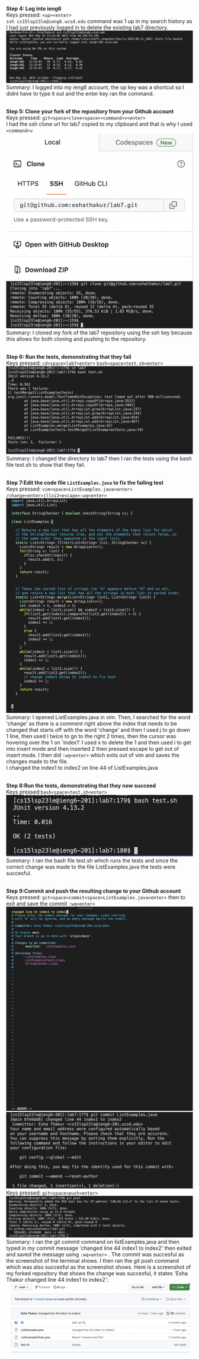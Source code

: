 **Step 4: Log into ieng6**
<br>Keys pressed: `<up><enter>`
<br>`ssh cs15lsp23le@ieng6.ucsd.edu` command was 1 up in my search history as I had just previously logged in to delete the existing lab7 directory.
<br>![Image](step4.png)
<br>Summary: I logged into my ieng6 account, the up key was a shortcut so I didnt have to type it out and the enter key ran the command.

<br>**Step 5: Clone your fork of the repository from your Github account**
<br>Keys pressed: `git<space>clone<space><command>v<enter>`
<br>I had the ssh clone url for lab7 copied to my clipboard and that is why I used `<command>v`
<br>![Image](SSHclone.png)
<br>![Image](step5.png)
<br>Summary: I cloned my fork of the lab7 repository using the ssh key because this allows for both cloning and pushing to the repository.

<br>**Step 6: Run the tests, demonstrating that they fail**
<br>Keys pressed: `cd<space>lab7<enter>` `bash<space>test.sh<enter>` 
<br>![Image](step6.png)
<br>Summary: I changed the directory to lab7 then I ran the tests using the bash file test.sh to show that they fail.

<br>**Step 7:Edit the code file `ListExamples.java` to fix the failing test**
<br>Keys pressed: `vim<space>ListExamples.java<enter>` `/change<enter>jllxi2<escape>:wq<enter>`
<br>![Image](step7.png)
<br> Summary: I opened ListExamples.java in vim. Then, I searched for the word 'change' as there is a comment right above the index that needs to be changed that starts off with the word 'change' and then I used j to go down 1 line, then used l twice to go to the right 2 times, then the cursor was hovering over the 1 on 'index1' I used x to delete the 1 and then used i to get into insert mode and then inserted 2 then pressed escape to get out of insert mode. I then did `:wq<enter>` which exits out of vim and saves the changes made to the file. 
<br>I changed the index1 to index2 on line 44 of ListExamples.java

<br>**Step 8:Run the tests, demonstrating that they now succeed**
<br>Keys pressed:`bash<space>test.sh<enter>` 
<br>![Image](step8.png)
<br> Summary: I ran the bash file test.sh which runs the tests and since the correct change was made to the file ListExamples.java the tests were succesful.

<br>**Step 9:Commit and push the resulting change to your Github account**
<br>Keys pressed: `git<space>commit<space>ListExamples.java<enter>` then to exit and save the commit `:wq<enter>` 
<br>![Image](commit2.png)
<br>![Image](commit.png)
<br>Keys pressed: `git<space>push<enter>`
<br>![Image](push.png)
<br>Summary: I ran the git commit command on listExamples.java and then typed in my commit message 'changed line 44 index1 to index2' then exited and saved the message using `:wq<enter>` . The commit was succesful as the screenshot of the terminal shows. I then ran the git push command which was also succesful as the screenshot shows. Here is a screenshot of my forked repository that shows the change was succesful, it states 'Esha Thakur changed line 44 index1 to index2':
<br>![Image](success.png)

